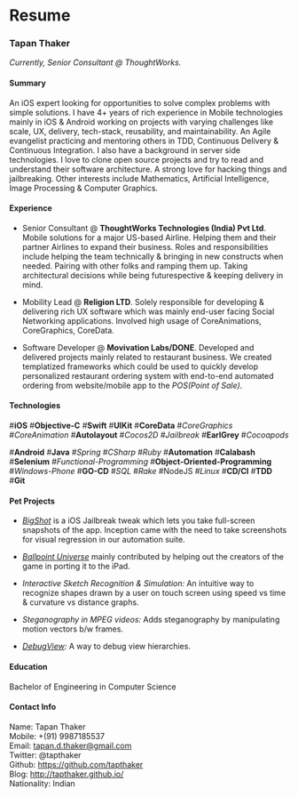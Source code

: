 # Resume

### Tapan Thaker
_Currently, Senior Consultant @ ThoughtWorks._

#### Summary

An iOS expert looking for opportunities to solve complex problems with simple solutions. I have 4+ years of rich experience in Mobile technologies mainly in iOS & Android working on projects with varying challenges like scale, UX, delivery, tech-stack, reusability, and maintainability. An Agile evangelist practicing and mentoring others in TDD, Continuous Delivery & Continuous Integration. I also have a background in server side technologies. I love to clone open source projects and try to read and understand their software architecture. A strong love for hacking things and jailbreaking. Other interests include Mathematics, Artificial Intelligence, Image Processing & Computer Graphics.

#### Experience

* Senior Consultant @ **ThoughtWorks Technologies (India) Pvt Ltd**. Mobile solutions for a major US-based Airline. Helping them and their partner Airlines to expand their business.
Roles and responsibilities include helping the team technically & bringing in new constructs when needed. Pairing with other folks and ramping them up. Taking architectural decisions while being futurespective & keeping delivery in mind.


* Mobility Lead @ **Religion LTD**. Solely responsible for developing & delivering rich UX software which was mainly end-user facing Social Networking applications. Involved high usage of CoreAnimations, CoreGraphics, CoreData.


* Software Developer @ **Movivation Labs/DONE**. Developed and delivered projects mainly related to restaurant business. We created templatized frameworks which could be used to quickly develop personalized restaurant ordering system with end-to-end automated ordering from website/mobile app to the _POS(Point of Sale)_.

#### Technologies 

#**iOS** #**Objective-C** #**Swift** #**UIKit** #**CoreData** #*CoreGraphics* #*CoreAnimation* #**Autolayout** #*Cocos2D* #*Jailbreak* #**EarlGrey** #*Cocoapods*

#**Android** #**Java** #*Spring* #*CSharp* #*Ruby* #**Automation** #**Calabash** #**Selenium**  #*Functional-Programming*  #**Object-Oriented-Programming** #*Windows-Phone* #**GO-CD** #*SQL* #*Rake* #NodeJS #*Linux* #**CD/CI** #**TDD** #**Git**

#### Pet Projects 

* _[BigShot](http://moreinfo.thebigboss.org/moreinfo/depiction.php?file=bigshotjbDp)_ is a iOS Jailbreak tweak which lets you take full-screen snapshots of the app. Inception came with the need to take screenshots for visual regression in our automation suite.

* _[Ballpoint Universe](https://itunes.apple.com/us/app/ballpoint-universe-infinite/id713253886?mt=8)_ mainly contributed by helping out the creators of the game in porting it to the iPad.

* _Interactive Sketch Recognition & Simulation:_ An intuitive way to recognize shapes drawn by a user on touch screen using speed vs time & curvature vs distance graphs.

* _Steganography in MPEG videos:_ Adds steganography by manipulating motion vectors b/w frames.

* _[DebugView](https://github.com/tapthaker/DebugView):_ A way to debug view hierarchies.

#### Education

Bachelor of Engineering in Computer Science

#### Contact Info

Name: Tapan Thaker<br/>
Mobile: +(91) 9987185537<br/>
Email: tapan.d.thaker@gmail.com<br/>
Twitter: @tapthaker<br/>
Github: https://github.com/tapthaker<br/>
Blog: http://tapthaker.github.io/<br/>
Nationality: Indian <br/>
